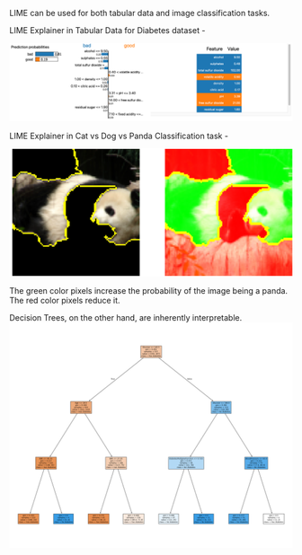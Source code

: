 LIME can be used for both tabular data and image classification tasks. 

LIME Explainer in Tabular Data for Diabetes dataset - 

![Lime Explainer in tabular data](https://github.com/newaz-aa/Hands-on-Machine-Learning-with-Python/blob/main/7.%20XAI/Figures/lime_2.png)

LIME Explainer in Cat vs Dog vs Panda Classification task - 

![Lime Explainer in image data](https://github.com/newaz-aa/Hands-on-Machine-Learning-with-Python/blob/main/7.%20XAI/Figures/Screenshot%202025-07-04%20230624.png)

The green color pixels increase the probability of the image being a panda. The red color pixels reduce it.

Decision Trees, on the other hand, are inherently interpretable. 
![DT](https://github.com/newaz-aa/Hands-on-Machine-Learning-with-Python/blob/main/7.%20XAI/Figures/DT%20explainer.png)
